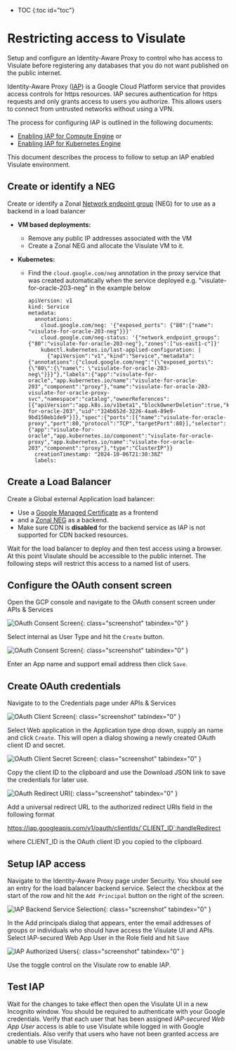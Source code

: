 * TOC
{:toc id="toc"}

# Restricting access to Visulate

Setup and configure an Identity-Aware Proxy to control who has access to Visulate before registering any databases that you do not want published on the public internet.

Identity-Aware Proxy ([IAP](https://cloud.google.com/iap)) is a Google Cloud Platform service that provides access controls for https resources. IAP secures authentication for https requests and only grants access to users you authorize. This allows users to connect from untrusted networks without using a VPN.

The process for configuring IAP is outlined in the following documents:

- [Enabling IAP for Compute Engine](https://cloud.google.com/iap/docs/enabling-compute-howto) or
- [Enabling IAP for Kubernetes Engine](https://cloud.google.com/iap/docs/enabling-kubernetes-howto)

This document describes the process to follow to setup an IAP enabled Visulate environment.

## Create or identify a NEG

Create or identify a Zonal [Network endpoint group](https://cloud.google.com/load-balancing/docs/negs) (NEG) for to use as a backend in a load balancer

  - **VM based deployments:**

    - Remove any public IP addresses associated with the VM
    - Create a Zonal NEG and allocate the Visulate VM to it.

  - **Kubernetes:**
    - Find the `cloud.google.com/neg` annotation in the proxy service that was created automatically when the service deployed e.g. "visulate-for-oracle-203-neg" in the example below

      ```
      apiVersion: v1
      kind: Service
      metadata:
        annotations:
          cloud.google.com/neg: '{"exposed_ports": {"80":{"name": "visulate-for-oracle-203-neg"}}}'
          cloud.google.com/neg-status: '{"network_endpoint_groups":{"80":"visulate-for-oracle-203-neg"},"zones":["us-east1-c"]}'
          kubectl.kubernetes.io/last-applied-configuration: |
            {"apiVersion":"v1","kind":"Service","metadata":{"annotations":{"cloud.google.com/neg":"{\"exposed_ports\": {\"80\":{\"name\": \"visulate-for-oracle-203-neg\"}}}"},"labels":{"app":"visulate-for-oracle","app.kubernetes.io/name":"visulate-for-oracle-203","component":"proxy"},"name":"visulate-for-oracle-203-visulate-for-oracle-proxy-svc","namespace":"catalog","ownerReferences":[{"apiVersion":"app.k8s.io/v1beta1","blockOwnerDeletion":true,"kind":"Application","name":"visulate-for-oracle-203","uid":"324b652d-3226-4aa6-89e9-9bd150eb1de9"}]},"spec":{"ports":[{"name":"visulate-for-oracle-proxy","port":80,"protocol":"TCP","targetPort":80}],"selector":{"app":"visulate-for-oracle","app.kubernetes.io/component":"visulate-for-oracle-proxy","app.kubernetes.io/name":"visulate-for-oracle-203","component":"proxy"},"type":"ClusterIP"}}
        creationTimestamp: "2024-10-06T21:30:38Z"
        labels:
      ```

## Create a Load Balancer

Create a Global external Application load balancer:
- Use a [Google Managed Certificate](https://cloud.google.com/load-balancing/docs/ssl-certificates/google-managed-certs) as a frontend
- and a [Zonal NEG](https://cloud.google.com/load-balancing/docs/https/setting-up-ext-global-https-hybrid#set_up_the_zonal_neg) as a backend.
- Make sure CDN is **disabled** for the backend service as IAP is not supported for CDN backed resources.

Wait for the load balancer to deploy and then test access using a browser. At this point Visulate should be accessible to the public internet. The following steps will restrict this access to a named list of users.

## Configure the OAuth consent screen

Open the GCP console and navigate to the OAuth consent screen under APIs & Services

![OAuth Consent Screen](/images/iap-oauth-consent.png){: class="screenshot" tabindex="0" }

Select internal as User Type and hit the `Create` button.

![OAuth Consent Screen](/images/iap-oauth-consent2.png){: class="screenshot" tabindex="0" }

Enter an App name and support email address then click `Save`.

## Create OAuth credentials

Navigate to to the Credentials page under APIs & Services

![OAuth Client Screen](/images/iap-oauth-client.png){: class="screenshot" tabindex="0" }

Select Web application in the Application type drop down, supply an name and click `Create`. This will open a dialog showing a newly created OAuth client ID and secret.

![OAuth Client Secret Screen](/images/iap-oauth-client-secret.png){: class="screenshot" tabindex="0" }

Copy the client ID to the clipboard and use the Download JSON link to save the credentials for later use.

![OAuth Redirect URI](/images/iap-redirect-uri.png){: class="screenshot" tabindex="0" }

Add a universal redirect URL to the authorized redirect URIs field in the following format

https://iap.googleapis.com/v1/oauth/clientIds/`CLIENT_ID`:handleRedirect

where CLIENT_ID is the OAuth client ID you copied to the clipboard.

## Setup IAP access

Navigate to the Identity-Aware Proxy page under Security. You should see an entry for the load balancer backend service. Select the checkbox at the start of the row and hit the `Add Principal` button on the right  of the screen.

![IAP Backend Service Selection](/images/iap-backend-service-selection.png){: class="screenshot" tabindex="0" }

In the Add principals dialog that appears, enter the email addresses of groups or individuals who should have access the Visulate UI and APIs. Select IAP-secured Web App User in the Role field and hit `Save`

![IAP Authorized Users](/images/iap-principals.png){: class="screenshot" tabindex="0" }

Use the toggle control on the Visulate row to enable IAP.

## Test IAP

Wait for the changes to take effect then open the Visulate UI in a new Incognito window. You should be required to authenticate with your Google credentials. Verify that each user that has been assigned *IAP-secured Web App User* access is able to use Visulate while logged in with Google credentials. Also verify that users who have not been granted access are unable to use Visulate.